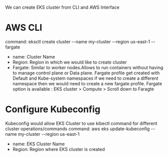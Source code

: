 We can create EKS cluster from CLI and AWS Interface
# AWS CLI
command: eksctl create cluster --name my-cluster --region us-east-1 -- fargate
- name: Cluster Name
- Region: Region in which we would like to create cluster
- Fargate: Similar to worker nodes.Allows to run containers without having to manage control plane or Data plane.
Fargate profile get created with Default and Kube-system namespaces if we need to create a different namespace then we would need to create
a new fargate profile. Fargate option is available : EKS cluster > Compute > Scroll down to Faragte
# Configure Kubeconfig
Kubeconfig would allow EKS Cluster to use kibectl command for different cluster operations/commands
command: aws eks update-kubeconfig --name my-cluster --region us-east-1
- name: EKS Cluster Name
- Region: Region where EKS cluster is created
